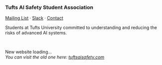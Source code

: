 ### Tufts AI Safety Student Association
<!-- [About Us](#about) · [Programs](#programs) · [Resources](#resources) · --> 
[Mailing List](https://elist.tufts.edu/sympa/subscribe/tuftsaisafety) · [Slack](https://join.slack.com/t/tuftsaisafety/shared_invite/zt-35tvchsb4-2zaJINQ4U0Kb_CySfcED~A) · [Contact](mailto:contact@tassa.dev)

<!-- <h2 id="about">About Us</h2> --> 
Students at Tufts University committed to understanding and reducing the risks of advanced AI systems.

<br>

New website loading... <br>
_You can visit the old one here: [tuftsaisafety.com](https://tuftsaisafety.com)_


<!-- <h2 id="programs">Programs</h2> --> 

<!-- <h2 id="resources">Resources</h2> --> 
